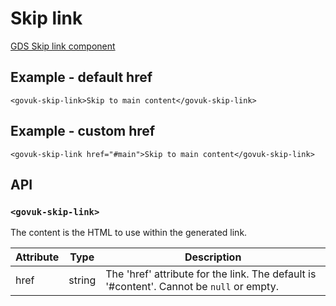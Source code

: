 # Skip link

[GDS Skip link component](https://design-system.service.gov.uk/components/skip-link/)

## Example - default href

```razor
<govuk-skip-link>Skip to main content</govuk-skip-link>
```

## Example - custom href

```razor
<govuk-skip-link href="#main">Skip to main content</govuk-skip-link>
```

## API

### `<govuk-skip-link>`

The content is the HTML to use within the generated link.

| Attribute | Type | Description |
| --- | --- | --- |
| href | string | The 'href' attribute for the link. The default is '#content'. Cannot be `null` or empty. |
